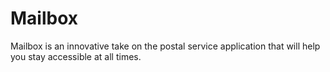 # Mailbox
Mailbox is an innovative take on the postal service application that will help you stay accessible at all times.
